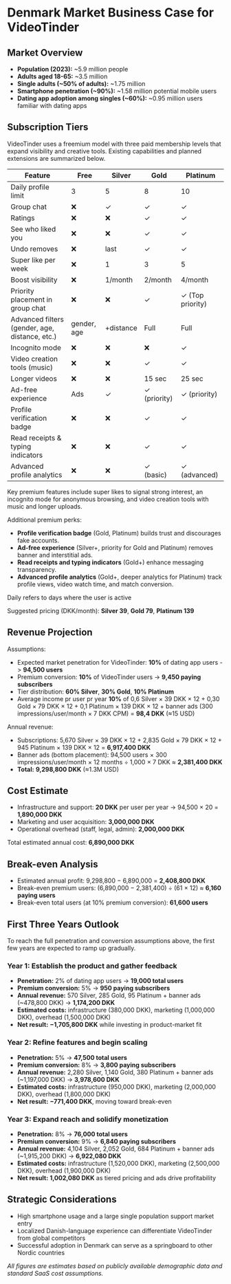# Denmark Market Business Case for VideoTinder

## Market Overview
- **Population (2023):** ~5.9 million people
- **Adults aged 18-65:** ~3.5 million
- **Single adults (\~50% of adults):** ~1.75 million
- **Smartphone penetration (\~90%):** ~1.58 million potential mobile users
- **Dating app adoption among singles (\~60%):** ~0.95 million users familiar with dating apps

## Subscription Tiers
VideoTinder uses a freemium model with three paid membership levels that expand visibility and creative tools. Existing capabilities and planned extensions are summarized below.

| Feature | Free | Silver | Gold | Platinum |
| --- | --- | --- | --- | --- |
| Daily profile limit | 3 | 5 | 8 | 10 |
| Group chat | ❌ | ✓ | ✓ | ✓ |
| Ratings | ❌ | ❌ | ✓ | ✓ |
| See who liked you | ❌ | ❌ | ✓ | ✓ |
| Undo removes | ❌ | last | ✓ | ✓ |
| Super like per week | ❌ | 1 | 3 | 5 |
| Boost visibility | ❌ | 1/month | 2/month | 4/month |
| Priority placement in group chat | ❌ | ❌ | ✓ | ✓ (Top priority) |
| Advanced filters (gender, age, distance, etc.) | gender, age | +distance | Full | Full |
| Incognito mode | ❌ | ❌ | ❌ | ✓ |
| Video creation tools (music) | ❌ | ❌ | ✓ | ✓ |
| Longer videos | ❌ | ❌ | 15 sec | 25 sec |
| Ad-free experience | Ads | ✓ | ✓ (priority) | ✓ (priority) |
| Profile verification badge | ❌ | ❌ | ✓ | ✓ |
| Read receipts & typing indicators | ❌ | ❌ | ✓ | ✓ |
| Advanced profile analytics | ❌ | ❌ | ✓ (basic) | ✓ (advanced) |

Key premium features include super likes to signal strong interest, an incognito mode for anonymous browsing, and video creation tools with music and longer uploads.

Additional premium perks:
- **Profile verification badge** (Gold, Platinum) builds trust and discourages fake accounts.
- **Ad-free experience** (Silver+, priority for Gold and Platinum) removes banner and interstitial ads.
- **Read receipts and typing indicators** (Gold+) enhance messaging transparency.
- **Advanced profile analytics** (Gold+, deeper analytics for Platinum) track profile views, video watch time, and match conversion.

Daily refers to days where the user is active

Suggested pricing (DKK/month): **Silver 39**, **Gold 79**, **Platinum 139**

## Revenue Projection
Assumptions:
- Expected market penetration for VideoTinder: **10%** of dating app users -> **94,500 users**
- Premium conversion: **10%** of VideoTinder users -> **9,450 paying subscribers**
- Tier distribution: **60% Silver**, **30% Gold**, **10% Platinum**
- Average income pr user pr year **10%** of 0,6 Silver × 39 DKK × 12 + 0,30 Gold × 79 DKK × 12 + 0,1 Platinum × 139 DKK × 12 + banner ads (300 impressions/user/month × 7 DKK CPM) = **98,4 DKK** (≈15 USD)

Annual revenue:
- Subscriptions: 5,670 Silver × 39 DKK × 12 + 2,835 Gold × 79 DKK × 12 + 945 Platinum × 139 DKK × 12 = **6,917,400 DKK**
- Banner ads (bottom placement): 94,500 users × 300 impressions/user/month × 12 months ÷ 1,000 × 7 DKK ≈ **2,381,400 DKK**
- **Total:** **9,298,800 DKK** (≈1.3M USD)

## Cost Estimate
- Infrastructure and support: **20 DKK** per user per year -> 94,500 × 20 = **1,890,000 DKK**
- Marketing and user acquisition: **3,000,000 DKK**
- Operational overhead (staff, legal, admin): **2,000,000 DKK**

Total estimated annual cost: **6,890,000 DKK**

## Break-even Analysis
- Estimated annual profit: 9,298,800 − 6,890,000 = **2,408,800 DKK**
- Break-even premium users: (6,890,000 − 2,381,400) ÷ (61 × 12) ≈ **6,160 paying users**
- Break-even total users (at 10% premium conversion): **61,600 users**

## First Three Years Outlook
To reach the full penetration and conversion assumptions above, the first few years are expected to ramp up gradually.

### Year 1: Establish the product and gather feedback
- **Penetration:** 2% of dating app users → **19,000 total users**
- **Premium conversion:** 5% → **950 paying subscribers**
- **Annual revenue:** 570 Silver, 285 Gold, 95 Platinum + banner ads (~478,800 DKK) → **1,174,200 DKK**
- **Estimated costs:** infrastructure (380,000 DKK), marketing (1,000,000 DKK), overhead (1,500,000 DKK)
- **Net result:** **−1,705,800 DKK** while investing in product-market fit

### Year 2: Refine features and begin scaling
- **Penetration:** 5% → **47,500 total users**
- **Premium conversion:** 8% → **3,800 paying subscribers**
- **Annual revenue:** 2,280 Silver, 1,140 Gold, 380 Platinum + banner ads (~1,197,000 DKK) → **3,978,600 DKK**
- **Estimated costs:** infrastructure (950,000 DKK), marketing (2,000,000 DKK), overhead (1,800,000 DKK)
- **Net result:** **−771,400 DKK**, moving toward break-even

### Year 3: Expand reach and solidify monetization
- **Penetration:** 8% → **76,000 total users**
- **Premium conversion:** 9% → **6,840 paying subscribers**
- **Annual revenue:** 4,104 Silver, 2,052 Gold, 684 Platinum + banner ads (~1,915,200 DKK) → **6,922,080 DKK**
- **Estimated costs:** infrastructure (1,520,000 DKK), marketing (2,500,000 DKK), overhead (1,900,000 DKK)
- **Net result:** **1,002,080 DKK** as tiered pricing and ads drive profitability

## Strategic Considerations
- High smartphone usage and a large single population support market entry
- Localized Danish-language experience can differentiate VideoTinder from global competitors
- Successful adoption in Denmark can serve as a springboard to other Nordic countries

*All figures are estimates based on publicly available demographic data and standard SaaS cost assumptions.*
